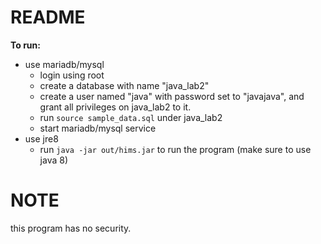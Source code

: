 # README
**To run:**
* use mariadb/mysql
    * login using root
    * create a database with name "java_lab2"
    * create a user named "java" with password set to "javajava", and grant all privileges on java_lab2 to it.
    * run `source sample_data.sql` under java_lab2
    * start mariadb/mysql service
* use jre8
    * run `java -jar out/hims.jar` to run the program (make sure to use java 8)

# NOTE
this program has no security.

